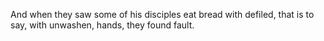 And when they saw some of his disciples eat bread with defiled, that is to say, with unwashen, hands, they found fault.
